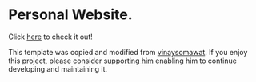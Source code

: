 # Personal Website.

Click [here](https://nicolasnaepflin.github.io/) to check it out!

This template was copied and modified from [vinaysomawat](https://github.com/vinaysomawat). If you enjoy this project, please consider [supporting him](https://www.paypal.me/vinaysomawat) enabling him to continue developing and maintaining it.
